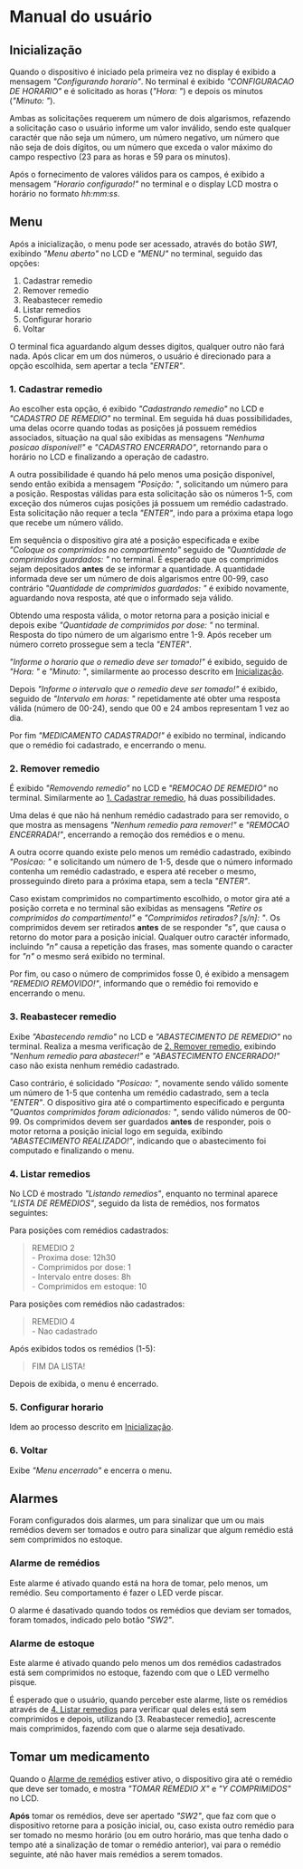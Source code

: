 # Manual do usuário

## Inicialização
Quando o dispositivo é iniciado pela primeira vez no display é exibido a mensagem _"Configurando horario"_.
No terminal é exibido _"CONFIGURACAO DE HORARIO"_ e é solicitado as horas (_"Hora: "_) e depois os minutos (_"Minuto: "_).

Ambas as solicitações requerem um número de dois algarismos, refazendo a solicitação caso o usuário informe um valor inválido, sendo este qualquer caractér que não seja um número, um número negativo, um número que não seja de dois dígitos, ou um número que exceda o valor máximo do campo respectivo (23 para as horas e 59 para os minutos).

Após o fornecimento de valores válidos para os campos, é exibido a mensagem _"Horario configurado!"_ no terminal e o display LCD mostra o horário no formato _hh:mm:ss_.

## Menu
Após a inicialização, o menu pode ser acessado, através do botão _SW1_, exibindo _"Menu aberto"_ no LCD e _"MENU"_ no terminal, seguido das opções:
1. Cadastrar remedio
1. Remover remedio
1. Reabastecer remedio
1. Listar remedios
1. Configurar horario
1. Voltar

O terminal fica aguardando algum desses digitos, qualquer outro não fará nada. Após clicar em um dos números, o usuário é direcionado para a opção escolhida, sem apertar a tecla _"ENTER"_.

### 1. Cadastrar remedio
Ao escolher esta opção, é exibido _"Cadastrando remedio"_ no LCD e _"CADASTRO DE REMEDIO"_ no terminal. Em seguida há duas possibilidades, uma delas ocorre quando todas as posições já possuem remédios associados, situação na qual são exibidas as mensagens _"Nenhuma posicao disponivel!"_ e _"CADASTRO ENCERRADO"_, retornando para o horário no LCD e finalizando a operação de cadastro.

A outra possibilidade é quando há pelo menos uma posição disponível, sendo então exibida a mensagem _"Posição: "_, solicitando um número para a posição. Respostas válidas para esta solicitação são os números 1-5, com exceção dos números cujas posições já possuem um remédio cadastrado. Esta solicitação não requer a tecla _"ENTER"_, indo para a próxima etapa logo que recebe um número válido.

Em sequência o dispositivo gira até a posição especificada e exibe _"Coloque os comprimidos no compartimento"_ seguido de _"Quantidade de comprimidos guardados: "_ no terminal. É esperado que os comprimidos sejam depositados **antes** de se informar a quantidade. A quantidade informada deve ser um número de dois algarismos entre 00-99, caso contrário _"Quantidade de comprimidos guardados: "_ é exibido novamente, aguardando nova resposta, até que o informado seja válido.

Obtendo uma resposta válida, o motor retorna para a posição inicial e depois exibe _"Quantidade de comprimidos por dose: "_ no terminal. Resposta do tipo número de um algarismo entre 1-9. Após receber um número correto prossegue sem a tecla _"ENTER"_.

_"Informe o horario que o remedio deve ser tomado!"_ é exibido, seguido de _"Hora: "_ e _"Minuto: "_, similarmente ao processo descrito em [Inicialização].

Depois _"Informe o intervalo que o remedio deve ser tomado!"_ é exibido, seguido de _"Intervalo em horas: "_ repetidamente até obter uma resposta válida (número de 00-24), sendo que 00 e 24 ambos representam 1 vez ao dia.

Por fim _"MEDICAMENTO CADASTRADO!"_ é exibido no terminal, indicando que o remédio foi cadastrado, e encerrando o menu.

### 2. Remover remedio
É exibido _"Removendo remedio"_ no LCD e _"REMOCAO DE REMEDIO"_ no terminal. Similarmente ao [1. Cadastrar remedio], há duas possibilidades.

Uma delas é que não há nenhum remédio cadastrado para ser removido, o que mostra as mensagens _"Nenhum remedio para remover!"_ e _"REMOCAO ENCERRADA!"_, encerrando a remoção dos remédios e o menu.

A outra ocorre quando existe pelo menos um remédio cadastrado, exibindo _"Posicao: "_ e solicitando um número de 1-5, desde que o número informado contenha um remédio cadastrado, e espera até receber o mesmo, prosseguindo direto para a próxima etapa, sem a tecla _"ENTER"_.

Caso existam comprimidos no compartimento escolhido, o motor gira até a posição correta e no terminal são exibidas as mensagens _"Retire os comprimidos do compartimento!"_ e _"Comprimidos retirados? [s/n]: "_. Os comprimidos devem ser retirados **antes** de se responder _"s"_, que causa o retorno do motor para a posição inicial. Qualquer outro caractér informado, incluindo _"n"_ causa a repetição das frases, mas somente quando o caracter for _"n"_ o mesmo será exibido no terminal.

Por fim, ou caso o número de comprimidos fosse 0, é exibido a mensagem _"REMEDIO REMOVIDO!"_, informando que o remédio foi removido e encerrando o menu.

### 3. Reabastecer remedio
Exibe _"Abastecendo remdio"_ no LCD e _"ABASTECIMENTO DE REMEDIO"_ no terminal. Realiza a mesma verificação de [2. Remover remedio], exibindo _"Nenhum remedio para abastecer!"_ e _"ABASTECIMENTO ENCERRADO!"_ caso não exista nenhum remédio cadastrado.

Caso contrário, é solicidado _"Posicao: "_, novamente sendo válido somente um número de 1-5 que contenha um remédio cadastrado, sem a tecla _"ENTER"_. O dispositivo gira até o compartimento especificado e pergunta _"Quantos comprimidos foram adicionados: "_, sendo válido números de 00-99. Os comprimidos devem ser guardados **antes** de responder, pois o motor retorna a posição inicial logo em seguida, exibindo _"ABASTECIMENTO REALIZADO!"_, indicando que o abastecimento foi computado e finalizando o menu.

### 4. Listar remedios
No LCD é mostrado _"Listando remedios"_, enquanto no terminal aparece _"LISTA DE REMEDIOS"_, seguido da lista de remédios, nos formatos seguintes:

Para posições com remédios cadastrados:
>REMEDIO 2  
> \- Proxima dose: 12h30  
> \- Comprimidos por dose: 1  
> \- Intervalo entre doses: 8h  
> \- Comprimidos em estoque: 10

Para posições com remédios não cadastrados:
>REMEDIO 4  
> \- Nao cadastrado

Após exibidos todos os remédios (1-5):
>FIM DA LISTA!

Depois de exibida, o menu é encerrado.

### 5. Configurar horario
Idem ao processo descrito em [Inicialização].

### 6. Voltar
Exibe _"Menu encerrado"_ e encerra o menu.

## Alarmes
Foram configurados dois alarmes, um para sinalizar que um ou mais remédios devem ser tomados e outro para sinalizar que algum remédio está sem comprimidos no estoque.

### Alarme de remédios
Este alarme é ativado quando está na hora de tomar, pelo menos, um remédio. Seu comportamento é fazer o LED verde piscar.

O alarme é dasativado quando todos os remédios que deviam ser tomados, foram tomados, indicado pelo botão _"SW2"_.

### Alarme de estoque
Este alarme é ativado quando pelo menos um dos remédios cadastrados está sem comprimidos no estoque, fazendo com que o LED vermelho pisque.

É esperado que o usuário, quando perceber este alarme, liste os remédios através de [4. Listar remedios] para verificar qual deles está sem comprimidos e depois, utilizando [3. Reabastecer remedio], acrescente mais comprimidos, fazendo com que o alarme seja desativado.

## Tomar um medicamento
Quando o [Alarme de remédios] estiver ativo, o dispositivo gira até o remédio que deve ser tomado, e mostra _"TOMAR REMEDIO X"_ e _"Y COMPRIMIDOS"_ no LCD.

**Após** tomar os remédios, deve ser apertado _"SW2"_, que faz com que o dispositivo retorne para a posição inicial, ou, caso exista outro remédio para ser tomado no mesmo horário (ou em outro horário, mas que tenha dado o tempo até a sinalização de tomar o remédio anterior), vai para o remédio seguinte, até não haver mais remédios a serem tomados.


[Inicialização]:USER_MANUAL.md#inicialização
[1. Cadastrar remedio]:USER_MANUAL.md#1-cadastrar-remedio
[2. Remover remedio]:USER_MANUAL.md#2-remover-remedio
[2. Remover remedio]:USER_MANUAL.md#3-reabastecer-remedio
[4. Listar remedios]:USER_MANUAL.md#4-listar-remedios
[Alarme de remédios]:USER_MANUAL.md#alarme-de-remédios
